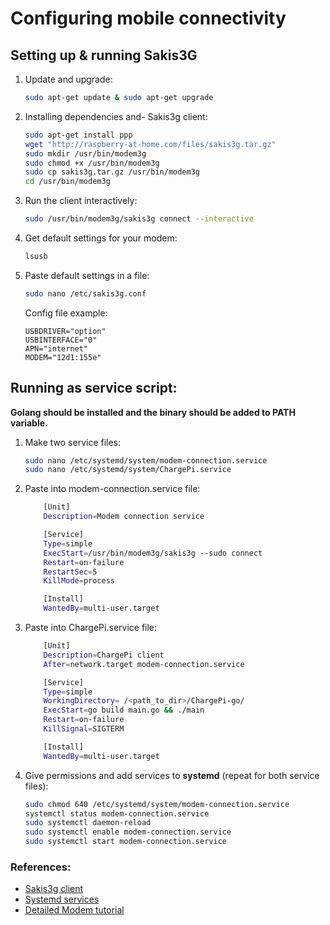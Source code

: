 # Configuring mobile connectivity

## Setting up & running Sakis3G

1. Update and upgrade:

   ```bash
   sudo apt-get update & sudo apt-get upgrade
   ```

2. Installing dependencies and- Sakis3g client:

   ```bash
   sudo apt-get install ppp
   wget "http://raspberry-at-home.com/files/sakis3g.tar.gz"
   sudo mkdir /usr/bin/modem3g
   sudo chmod +x /usr/bin/modem3g
   sudo cp sakis3g.tar.gz /usr/bin/modem3g
   cd /usr/bin/modem3g
   ```

3. Run the client interactively:

   ```bash
   sudo /usr/bin/modem3g/sakis3g connect --interactive
   ```

5. Get default settings for your modem:

   ```bash
   lsusb
   ```

6. Paste default settings in a file:

   ```bash
   sudo nano /etc/sakis3g.conf
   ```

   Config file example:

    ```
    USBDRIVER="option"
    USBINTERFACE="0"
    APN="internet"
    MODEM="12d1:155e"
    ```

## Running as service script:

**Golang should be installed and the binary should be added to PATH variable.**

1. Make two service files:

   ```bash
   sudo nano /etc/systemd/system/modem-connection.service
   sudo nano /etc/systemd/system/ChargePi.service
   ```

2. Paste into modem-connection.service file:

   ```bash
       [Unit]
       Description=Modem connection service
   
       [Service]
       Type=simple 
       ExecStart=/usr/bin/modem3g/sakis3g --sudo connect 
       Restart=on-failure 
       RestartSec=5  
       KillMode=process
   
       [Install]
       WantedBy=multi-user.target
   ```

3. Paste into ChargePi.service file:

   ```bash
       [Unit]
       Description=ChargePi client 
       After=network.target modem-connection.service
   
       [Service]
       Type=simple
       WorkingDirectory= /<path_to_dir>/ChargePi-go/
       ExecStart=go build main.go && ./main
       Restart=on-failure
       KillSignal=SIGTERM
   
       [Install]
       WantedBy=multi-user.target
   ```

4. Give permissions and add services to **systemd** (repeat for both service files):

   ```bash
   sudo chmod 640 /etc/systemd/system/modem-connection.service
   systemctl status modem-connection.service
   sudo systemctl daemon-reload
   sudo systemctl enable modem-connection.service
   sudo systemctl start modem-connection.service
   ```

### References:

* [Sakis3g client](http://raspberry-at-home.com/installing-3g-modem/#more-138)
* [Systemd services](https://www.howtogeek.com/687970/how-to-run-a-linux-program-at-startup-with-systemd/)
* [Detailed Modem tutorial](https://lawrencematthew.wordpress.com/2013/08/07/connect-raspberry-pi-to-a-3g-network-automatically-during-its-boot/)